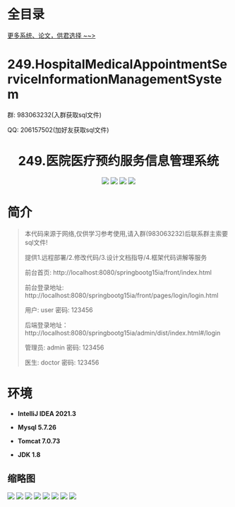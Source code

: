 # 全目录

[更多系统、论文，供君选择 ~~>](https://www.yuque.com/wisebit/blog)

# 249.HospitalMedicalAppointmentServiceInformationManagementSystem

<p>群: 983063232(入群获取sql文件)</p>
<p>QQ: 206157502(加好友获取sql文件)</p>

<p><h1 align="center">249.医院医疗预约服务信息管理系统</h1></p>


<p align="center">
	<img src="https://img.shields.io/badge/jdk-1.8-orange.svg"/>
    <img src="https://img.shields.io/badge/springboot-5.x-lightgrey.svg"/>
    <img src="https://img.shields.io/badge/vue-3.x-blue.svg"/>
    <img src="https://img.shields.io/badge/mybatis-5.x-yellow.svg"/>
</p>

# 简介

> 本代码来源于网络,仅供学习参考使用,请入群(983063232)后联系群主索要sql文件!
>
> 提供1.远程部署/2.修改代码/3.设计文档指导/4.框架代码讲解等服务
> 
> 前台首页: http://localhost:8080/springbootg15ia/front/index.html
> 
> 前台登录地址: http://localhost:8080/springbootg15ia/front/pages/login/login.html
> 
> 用户: user 密码: 123456
>
> 后端登录地址：http://localhost:8080/springbootg15ia/admin/dist/index.html#/login
>
> 管理员: admin   密码: 123456
> 
> 医生: doctor   密码: 123456
>

# 环境

- <b>IntelliJ IDEA 2021.3</b>

- <b>Mysql 5.7.26</b>

- <b>Tomcat 7.0.73</b>

- <b>JDK 1.8</b>




## 缩略图

![](https://bitwise.oss-cn-heyuan.aliyuncs.com/2024/9/10/75dafe07-18c4-4cb6-a9cd-05f9e94fc142.png)
![](https://bitwise.oss-cn-heyuan.aliyuncs.com/2024/9/10/63cbf8d8-6c08-49e2-b491-0beca5977cf9.png)
![](https://bitwise.oss-cn-heyuan.aliyuncs.com/2024/9/10/bf3311bd-94b4-49aa-bfe6-fb55cfb67569.png)
![](https://bitwise.oss-cn-heyuan.aliyuncs.com/2024/9/10/9c2c64b1-ee73-4a56-872c-eb8d97281c86.png)
![](https://bitwise.oss-cn-heyuan.aliyuncs.com/2024/9/10/691fe160-e155-437e-a73a-70c240e27ddc.png)
![](https://bitwise.oss-cn-heyuan.aliyuncs.com/2024/9/10/1fe889e0-a766-4669-820e-de642fb75b1c.png)
![](https://bitwise.oss-cn-heyuan.aliyuncs.com/2024/9/10/d862d6b9-de5c-4aa0-aec2-dc4161e54259.png)
![](https://bitwise.oss-cn-heyuan.aliyuncs.com/2024/9/10/25bb0ccc-0c8f-400c-89b9-c790a1f00943.png)


